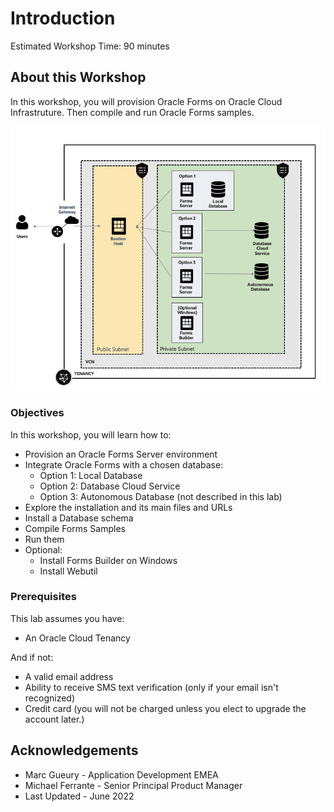 # Introduction

Estimated Workshop Time: 90 minutes

## About this Workshop

In this workshop, you will provision Oracle Forms on Oracle Cloud Infrastruture. Then compile and run Oracle Forms samples. 

  ![architecture](images/forms-architecture.png)

### Objectives

In this workshop, you will learn how to:
- Provision an Oracle Forms Server environment
- Integrate Oracle Forms with a chosen database:
    - Option 1: Local Database
    - Option 2: Database Cloud Service
    - Option 3: Autonomous Database (not described in this lab)
- Explore the installation and its main files and URLs
- Install a Database schema
- Compile Forms Samples
- Run them 
- Optional:
    - Install Forms Builder on Windows
    - Install Webutil 

### Prerequisites 

This lab assumes you have:
*  An Oracle Cloud Tenancy

And if not:
*  A valid email address
*  Ability to receive SMS text verification (only if your email isn't recognized)
*  Credit card (you will not be charged unless you elect to upgrade the account later.)

## Acknowledgements
* Marc Gueury - Application Development EMEA
* Michael Ferrante - Senior Principal Product Manager
* Last Updated - June 2022
